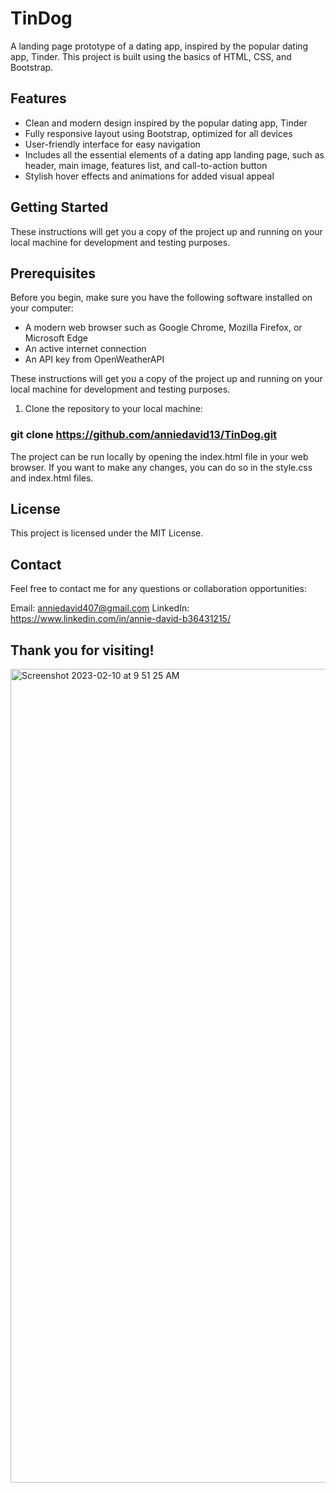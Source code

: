 # TinDog

A landing page prototype of a dating app, inspired by the popular dating app, Tinder. This project is built using the basics of HTML, CSS, and Bootstrap.


## Features
- Clean and modern design inspired by the popular dating app, Tinder
- Fully responsive layout using Bootstrap, optimized for all devices
- User-friendly interface for easy navigation
- Includes all the essential elements of a dating app landing page, such as header, main image, features list, and call-to-action button
- Stylish hover effects and animations for added visual appeal


## Getting Started
These instructions will get you a copy of the project up and running on your local machine for development and testing purposes.
## Prerequisites
Before you begin, make sure you have the following software installed on your computer:
- A modern web browser such as Google Chrome, Mozilla Firefox, or Microsoft Edge
- An active internet connection
- An API key from OpenWeatherAPI

These instructions will get you a copy of the project up and running on your local machine for development and testing purposes.

1. Clone the repository to your local machine:

### git clone https://github.com/anniedavid13/TinDog.git






The project can be run locally by opening the index.html file in your web browser. If you want to make any changes, you can do so in the style.css and index.html files.





## License
This project is licensed under the MIT License.


## Contact
Feel free to contact me for any questions or collaboration opportunities:

Email: anniedavid407@gmail.com
LinkedIn: https://www.linkedin.com/in/annie-david-b36431215/


## Thank you for visiting!




<img width="1302" alt="Screenshot 2023-02-10 at 9 51 25 AM" src="https://user-images.githubusercontent.com/91792578/217999883-e897b039-f32b-4c22-aa80-8268beb5b972.png">




